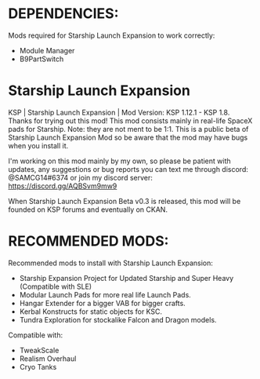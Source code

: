 # DEPENDENCIES:
Mods required for Starship Launch Expansion to work correctly:
- Module Manager
- B9PartSwitch

# Starship Launch Expansion
KSP | Starship Launch Expansion | Mod Version: KSP 1.12.1 - KSP 1.8. 
Thanks for trying out this mod! This mod consists mainly in real-life SpaceX pads for Starship. Note: they are not ment to be 1:1. 
This is a public beta of Starship Launch Expansion Mod so be aware that the mod may have bugs when you install it.

I'm working on this mod mainly by my own, so please be patient with updates, any suggestions or bug reports you can text me through discord: @SAMCG14#6374 or join my discord server: https://discord.gg/AQBSvm9mw9

When Starship Launch Expansion Beta v0.3 is released, this mod will be founded on KSP forums and eventually on CKAN.

# RECOMMENDED MODS:
Recommended mods to install with Starship Launch Expansion:
- Starship Expansion Project for Updated Starship and Super Heavy (Compatible with SLE)
- Modular Launch Pads for more real life Launch Pads.
- Hangar Extender for a bigger VAB for bigger crafts.
- Kerbal Konstructs for static objects for KSC.
- Tundra Exploration for stockalike Falcon and Dragon models.

Compatible with:
- TweakScale
- Realism Overhaul
- Cryo Tanks

